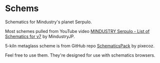 # Schems
Schematics for Mindustry's planet Serpulo.

Most schemes pulled from YouTube video [MINDUSTRY Serpulo - List of Schematics for v7](https://youtu.be/6pNt8toa4Wo) by MindustryJP.

5-kiln metaglass scheme is from GitHub repo [SchematicsPack](https://github.com/pixecoz/SchematicsPack) by pixecoz.

Feel free to use them. They're designed for use with schematics browsers.
